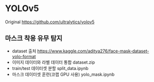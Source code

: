 # YOLOv5

Original https://github.com/ultralytics/yolov5

## 마스크 착용 유무 탐지
- dataset 출처 https://www.kaggle.com/aditya276/face-mask-dataset-yolo-format
- 이미지 데이터와 라벨 데이터 통합 dataset.zip
- train/test 데이터셋 분할 split_data.ipynb
- 마스크 데이터셋 훈련(코랩 GPU 사용) yolo_mask.ipynb

